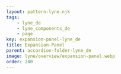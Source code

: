 ```yaml
---
layout: pattern-lyne.njk
tags: 
    - lyne_de
    - lyne_components_de
    - page
key: expansion-panel-lyne_de
title: Expansion-Panel
parent: accordion-folder-lyne_de
image: lyne/overview/expansion-panel.webp
order: 240
---
```

